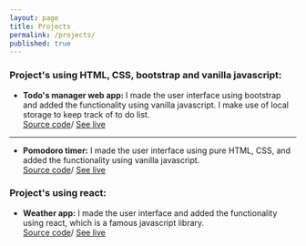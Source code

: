 ```yaml
---
layout: page
title: Projects
permalink: /projects/
published: true
---
```

### Project's using HTML, CSS, bootstrap and vanilla javascript:

* **Todo's manager web app:** I made the user interface using bootstrap and added the functionality using vanilla javascript. I make use of local storage to keep track of to do list.<br>
<a href="https://github.com/ankyBot/todo-s-app" target="_blank">Source code</a>/ <a href="https://ankybot.github.io/todo-s-app/" target="_blank">See live</a> 
<hr>

* **Pomodoro timer:** I made the user interface using pure HTML, CSS, and added the functionality using vanilla javascript.<br>
<a href="https://github.com/ankyBot/pomodoro-timer" target="_blank">Source code</a>/ <a href="https://ankybot.github.io/pomodoro-timer/" target="_blank">See live</a> 


### Project's using react:

* **Weather app:** I made the user interface and added the functionality using react, which is a famous javascript library.<br>
<a href="https://github.com/ankyBot/reactweatherapp" target="_blank">Source code</a>/ <a href="https://ankybot.github.io/reactweatherapp/" target="_blank">See live</a> 


